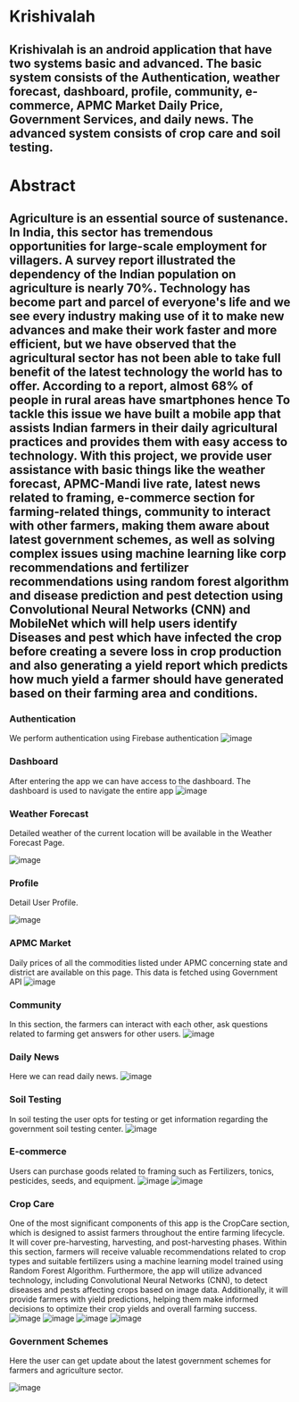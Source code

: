 # Krishivalah
## Krishivalah is an android application that have two systems basic and advanced. The basic system consists of the Authentication, weather forecast, dashboard, profile, community, e-commerce, APMC Market Daily Price, Government Services, and daily news. The advanced system consists of crop care and soil testing.

# Abstract
## Agriculture is an essential source of sustenance. In India, this sector has tremendous opportunities for large-scale employment for villagers. A survey report illustrated the dependency of the Indian population on agriculture is nearly 70%. Technology has become part and parcel of everyone's life and we see every industry making use of it to make new advances and make their work faster and more efficient, but we have observed that the agricultural sector has not been able to take full benefit of the latest technology the world has to offer. According to a report, almost 68% of people in rural areas have smartphones hence To tackle this issue we have built a mobile app that assists Indian farmers in their daily agricultural practices and provides them with easy access to technology. With this project, we provide user assistance with basic things like the weather forecast, APMC-Mandi live rate, latest news related to framing, e-commerce section for farming-related things, community to interact with other farmers, making them aware about latest government schemes, as well as solving complex issues using machine learning like corp recommendations and fertilizer recommendations using random forest algorithm and disease prediction and pest detection using Convolutional Neural Networks (CNN) and MobileNet which will help users identify Diseases and pest which have infected the crop before creating a severe loss in crop production and also generating a yield report which predicts how much yield a farmer should have generated based on their farming area and conditions.

### Authentication
We perform authentication using Firebase authentication
![image](https://user-images.githubusercontent.com/106653594/230711313-650b1c25-2435-4cde-b151-2705ac5f2db4.png)

### Dashboard
After entering the app we can have access to the dashboard. The dashboard is used to navigate the entire app
![image](https://user-images.githubusercontent.com/106653594/230712862-d1ee6632-086f-4a9b-b302-5af492fb88d9.png)

### Weather Forecast
Detailed weather of the current location will be available in the Weather Forecast Page.

![image](https://user-images.githubusercontent.com/106653594/230713875-72cf38ec-2852-4a59-a636-51af12b870c3.png)

### Profile
Detail User Profile.

![image](https://user-images.githubusercontent.com/106653594/230713815-4f33f0e1-e6a1-4748-9cad-16cd44a2c545.png)

### APMC Market
Daily prices of all the commodities listed under APMC concerning state and district are available on this page.
This data is fetched using Government API
![image](https://user-images.githubusercontent.com/106653594/230713129-ffb5be91-b954-4ff5-8853-45e5a5fb11dc.png)

### Community
In this section, the farmers can interact with each other, ask questions related to farming get answers for other users.
![image](https://user-images.githubusercontent.com/106653594/230713248-24073000-b2b0-402b-bbc8-f64a18aa321a.png)

### Daily News
Here we can read daily news.
![image](https://user-images.githubusercontent.com/106653594/230713319-edb7e014-2921-4013-bf4a-61f55282cd42.png)

### Soil Testing
In soil testing the user opts for testing or get information regarding the government soil testing center.
![image](https://user-images.githubusercontent.com/106653594/230713484-b44c0771-4ce0-4cee-821e-ec907daef32d.png)

### E-commerce 
Users can purchase goods related to framing such as Fertilizers, tonics, pesticides, seeds, and equipment. 
![image](https://user-images.githubusercontent.com/106653594/230713561-6d8f4406-85b2-4ac2-b67b-234ed5f29805.png)
![image](https://user-images.githubusercontent.com/106653594/230713575-c59e5247-dac2-4c57-b7b8-a7d99442040b.png)

### Crop Care
One of the most significant components of this app is the CropCare section, which is designed to assist farmers throughout the entire farming lifecycle. It will cover pre-harvesting, harvesting, and post-harvesting phases. Within this section, farmers will receive valuable recommendations related to crop types and suitable fertilizers using a machine learning model trained using Random Forest Algorithm. Furthermore, the app will utilize advanced technology, including Convolutional Neural Networks (CNN), to detect diseases and pests affecting crops based on image data. Additionally, it will provide farmers with yield predictions, helping them make informed decisions to optimize their crop yields and overall farming success.
![image](https://user-images.githubusercontent.com/106653594/230713682-e0c4a3e3-0e22-481b-9fe2-83284e51c752.png)
![image](https://user-images.githubusercontent.com/106653594/230713722-39efe5ae-4407-4649-95fc-8c700dac51f0.png)
![image](https://user-images.githubusercontent.com/106653594/230713735-62ee3066-8452-4aff-a854-b340d589f936.png)
![image](https://user-images.githubusercontent.com/106653594/230713759-80fa4dc2-f9c8-4bcd-b24d-3905c17b5273.png)

### Government Schemes
Here the user can get update about the latest government schemes for farmers and agriculture sector.

![image](https://user-images.githubusercontent.com/106653594/230713799-ab01e2ca-6749-48c4-bd32-0851b88471e2.png)


